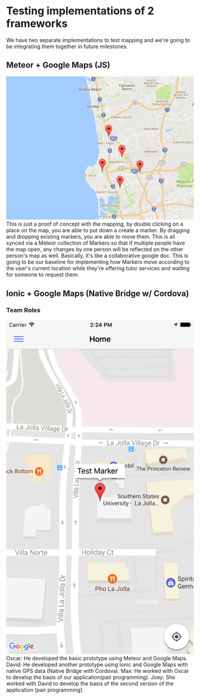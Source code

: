 # Testing implementations of 2 frameworks
We have two separate implementations to test mapping and we're going to be integrating them together in future milestones.

## Meteor + Google Maps (JS)
![Markers](images/M5-Markers.png)  
This is just a proof of concept with the mapping, by double clicking on a place on the map, you are able to put down a create a marker. By dragging and dropping existing markers, you are able to move them. This is all synced via a Meteor collection of Markers so that if multiple people have the map open, any changes by one person will be reflected on the other person's map as well. Basically, it's like a collaborative google doc. This is going to be our baseline for implementing how Markers move according to the user's current location while they're offering tutor services and waiting for someone to request them.

## Ionic + Google Maps (Native Bridge w/ Cordova)


### Team Roles
![Ionic](images/ionic.png)
Oscar: He developed the basic prototype using Meteor and Google Maps. 
David: He developed another prototype using Ionic and Google Maps with native GPS data (Native Bridge with Cordova).
Max: He worked with Oscar to develop the basis of our application(pair programming).
Joey: She worked with David to develop the basis of the second version of the application (pair programming).
